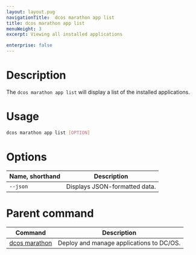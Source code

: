 ```yaml
---
layout: layout.pug
navigationTitle:  dcos marathon app list
title: dcos marathon app list
menuWeight: 3
excerpt: Viewing all installed applications

enterprise: false
---
```



# Description
The `dcos marathon app list` will display a list of the installed applications.

# Usage

```bash
dcos marathon app list [OPTION]
```

# Options

| Name, shorthand |  Description |
|---------|-------------|
| `--json`   |   Displays JSON-formatted data. |

# Parent command

| Command | Description |
|---------|-------------|
| [dcos marathon](/dcos/1.11/cli/command-reference/dcos-marathon/) | Deploy and manage applications to DC/OS. |



